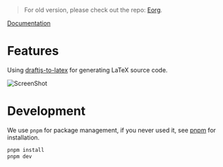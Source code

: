 > For old version, please check out the repo: [Eorg](https://github.com/zhyd1997/Eorg).

[Documentation](https://github.com/SoftMaple/docs)

# Features

Using [draftjs-to-latex](https://github.com/zhyd1997/draftjs-to-latex) for generating LaTeX source code.

![ScreenShot](https://ik.imagekit.io/1winv85cn8g/SoftMaple/Editor/ScreenShot_fzMyhfo5V.png)

# Development

We use `pnpm` for package management, if you never used it, see [pnpm](https://pnpm.io/installation) for installation. 

```bash
pnpm install
pnpm dev
```
